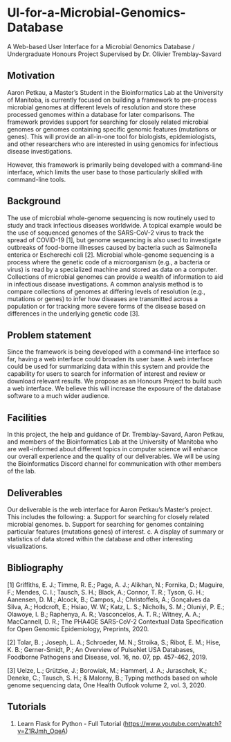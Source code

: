 # UI-for-a-Microbial-Genomics-Database
A Web-based User Interface for a Microbial Genomics Database / Undergraduate Honours Project Supervised by Dr. Olivier Tremblay-Savard

## Motivation
Aaron Petkau, a Master’s Student in the Bioinformatics Lab at the University of Manitoba, is currently focused on building a framework to pre-process microbial genomes at different levels of resolution and store these processed genomes within a database for later comparisons. The framework provides support for searching for closely related microbial genomes or genomes containing specific genomic features (mutations or genes). This will provide an all-in-one tool for biologists, epidemiologists, and other researchers who are interested in using genomics for infectious disease investigations.

However, this framework is primarily being developed with a command-line interface, which limits the user base to those particularly skilled with command-line tools.

## Background

The use of microbial whole-genome sequencing is now routinely used to study and track infectious diseases worldwide. A topical example would be the use of sequenced genomes of the SARS-CoV-2 virus to track the spread of COVID-19 [1], but genome sequencing is also used to investigate outbreaks of food-borne illnesses caused by bacteria such as Salmonella enterica or Escherechi coli [2]. Microbial whole-genome sequencing is a process where the genetic code of a microorganism (e.g., a bacteria or virus) is read by a specialized machine and stored as data on a computer. Collections of microbial genomes can provide a wealth of information to aid in infectious disease investigations. A common analysis method is to compare collections of genomes at differing levels of resolution (e.g., mutations or genes) to infer how diseases are transmitted across a population or for tracking more severe forms of the disease based on differences in the underlying genetic code [3].

## Problem statement

Since the framework is being developed with a command-line interface so far, having a web interface could broaden its user base. A web interface could be used for summarizing data within this system and provide the capability for users to search for information of interest and review or download relevant results. We propose as an Honours Project to build such a web interface. We believe this will increase the exposure of the database software to a much wider audience.

## Facilities
In this project, the help and guidance of Dr. Tremblay-Savard, Aaron Petkau, and members of the Bioinformatics Lab at the University of Manitoba who are well-informed about different topics in computer science will enhance our overall experience and the quality of our deliverables. We will be using the Bioinformatics Discord channel for communication with other members of the lab.

## Deliverables
Our deliverable is the web interface for Aaron Petkau’s Master’s project. This includes the following:
a.	Support for searching for closely related microbial genomes.
b.	Support for searching for genomes containing particular features (mutations genes) of interest.
c.	A display of summary or statistics of data stored within the database and other interesting visualizations.

## Bibliography
[1] 	Griffiths, E. J.; Timme, R. E.; Page, A. J.; Alikhan, N.; Fornika, D.; Maguire, F.; Mendes, C. I.; Tausch, S. H.; Black, A.; Connor, T. R.; Tyson, G. H.; Aanensen, D. M.; Alcock, B.; Campos, J.; Christoffels, A.; Gonçalves da Silva, A.; Hodcroft, E.; Hsiao, W. W.; Katz, L. S.; Nicholls, S. M.; Oluniyi, P. E.; Olawoye, I. B.; Raphenya, A. R.; Vasconcelos, A. T. R.; Witney, A. A.; MacCannell, D. R.; The PHA4GE SARS-CoV-2 Contextual Data Specification for Open Genomic Epidemiology, Preprints, 2020. 

[2] 	Tolar, B. ; Joseph, L. A.; Schroeder, M. N.; Stroika, S.; Ribot, E. M.; Hise, K. B.; Gerner-Smidt, P.; An Overview of PulseNet USA Databases, Foodborne Pathogens and Disease, vol. 16, no. 07, pp. 457-462, 2019. 

[3] 	Uelze, L.; Grützke, J.; Borowiak, M.; Hammerl, J. A.; Juraschek, K.; Deneke, C.; Tausch, S. H.; & Malorny, B.; Typing methods based on whole genome sequencing data, One Health Outlook volume 2, vol. 3, 2020. 

## Tutorials
1. Learn Flask for Python - Full Tutorial (https://www.youtube.com/watch?v=Z1RJmh_OqeA)



